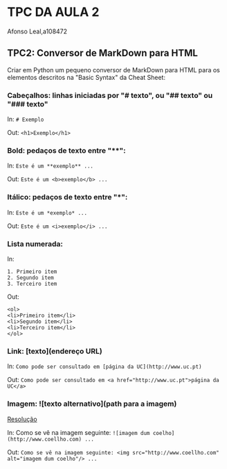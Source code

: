 # **TPC DA AULA 2**

Afonso Leal,a108472

## TPC2: Conversor de MarkDown para HTML

Criar em Python um pequeno conversor de MarkDown para HTML para os elementos descritos na "Basic Syntax" da Cheat Sheet:

### Cabeçalhos: linhas iniciadas por "# texto", ou "## texto" ou "### texto"

In: `# Exemplo`

Out: `<h1>Exemplo</h1>`

### Bold: pedaços de texto entre "**":

In: `Este é um **exemplo** ...`

Out: `Este é um <b>exemplo</b> ...`

### Itálico: pedaços de texto entre "*":

In: `Este é um *exemplo* ...`

Out: `Este é um <i>exemplo</i> ...`

### Lista numerada:

In:
```
1. Primeiro item
2. Segundo item
3. Terceiro item
```

Out:
```
<ol>
<li>Primeiro item</li>
<li>Segundo item</li>
<li>Terceiro item</li>
</ol>
```

### Link: [texto](endereço URL)

In: `Como pode ser consultado em [página da UC](http://www.uc.pt)`

Out: `Como pode ser consultado em <a href="http://www.uc.pt">página da UC</a>`

### Imagem: ![texto alternativo](path para a imagem)

[Resolução](./tpc2.py)


In: Como se vê na imagem seguinte: `![imagem dum coelho](http://www.coellho.com) ...`

Out: `Como se vê na imagem seguinte: <img src="http://www.coellho.com" alt="imagem dum coelho"/> ...`
